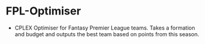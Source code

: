 # FPL-Optimiser

- CPLEX Optimiser for Fantasy Premier League teams. Takes a formation and budget and outputs the best team based on points from this season.
